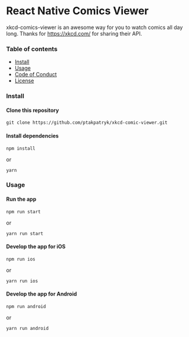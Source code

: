 # React Native Comics Viewer

xkcd-comics-viewer is an awesome way for you to watch comics all day long.
Thanks for https://xkcd.com/ for sharing their API.

### Table of contents

- [Install](#install)
- [Usage](#usage)
- [Code of Conduct](#code-of-conduct)
- [License](#license)

### Install

#### Clone this repository

```
git clone https://github.com/ptakpatryk/xkcd-comic-viewer.git
```

#### Install dependencies

```
npm install
```

or

```
yarn
```

### Usage

#### Run the app

```
npm run start
```

or

```
yarn run start
```

#### Develop the app for iOS

```
npm run ios
```

or

```
yarn run ios
```

#### Develop the app for Android

```
npm run android
```

or

```
yarn run android
```

